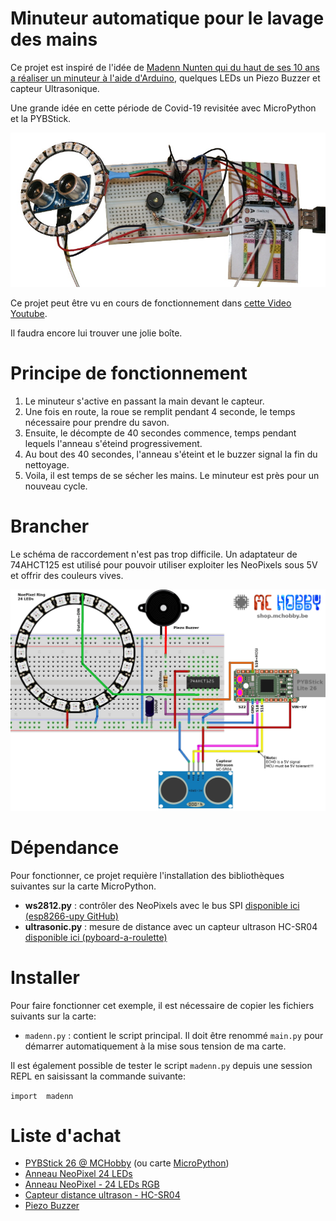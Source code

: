 # Minuteur automatique pour le lavage des mains

Ce projet est inspiré de l'idée de [Madenn Nunten qui du haut de ses 10 ans a réaliser un minuteur à l'aide d'Arduino](http://madenn.space/minuteur-automatique-pour-lavage-mains), quelques LEDs un Piezo Buzzer et capteur Ultrasonique.

Une grande idée en cette période de Covid-19 revisitée avec MicroPython et la PYBStick.

![Brancher](docs/_static/madenn-timer.jpg)

Ce projet peut être vu en cours de fonctionnement dans [cette Video Youtube](https://youtu.be/C3G3JJ85YiM).

Il faudra encore lui trouver une jolie boîte.

# Principe de fonctionnement
1. Le minuteur s'active en passant la main devant le capteur.
2. Une fois en route, la roue se remplit pendant 4 seconde, le temps nécessaire pour prendre du savon.
3. Ensuite, le décompte de 40 secondes commence, temps pendant lequels l'anneau s'éteind progressivement.
4. Au bout des 40 secondes, l'anneau s'éteint et le buzzer signal la fin du nettoyage.
5. Voila, il est temps de se sécher les mains. Le minuteur est près pour un nouveau cycle.

# Brancher
Le schéma de raccordement n'est pas trop difficile. Un adaptateur de 74AHCT125 est utilisé pour pouvoir utiliser exploiter les NeoPixels sous 5V et offrir des couleurs vives.

![Brancher](docs/_static/madenn-timer-to-PYBStick.jpg)

# Dépendance
Pour fonctionner, ce projet requière l'installation des bibliothèques suivantes sur la carte MicroPython.

* __ws2812.py__ : contrôler des NeoPixels avec le bus SPI [disponible ici (esp8266-upy GitHub)](https://github.com/mchobby/esp8266-upy/tree/master/neopixel)
* __ultrasonic.py__ : mesure de distance avec un capteur ultrason HC-SR04 [disponible ici (pyboard-a-roulette)](https://github.com/mchobby/pyboard-a-roulette/tree/master/libraries/ultrasonic)

# Installer
Pour faire fonctionner cet exemple, il est nécessaire de copier les fichiers suivants sur la carte:

* `madenn.py` : contient le script principal. Il doit être renommé `main.py` pour démarrer automatiquement à la mise sous tension de ma carte.

Il est également possible de tester le script `madenn.py` depuis une session REPL en saisissant la commande suivante:

`import  madenn`


# Liste d'achat
* [PYBStick 26 @ MCHobby](https://shop.mchobby.be/fr/micropython/1830-pybstick-lite-26-micropython-et-arduino-3232100018303-garatronic.html) (ou carte [MicroPython](https://shop.mchobby.be/fr/56-micropython))
* [Anneau NeoPixel 24 LEDs](https://shop.mchobby.be/fr/neopixels-et-dotstar/405-anneau-neopixel-24-leds-rgb--3232100004054-adafruit.html)
* [Anneau NeoPixel - 24 LEDs RGB](https://shop.mchobby.be/fr/neopixels-et-dotstar/405-anneau-neopixel-24-leds-rgb--3232100004054-adafruit.html)
* [Capteur distance ultrason - HC-SR04](https://shop.mchobby.be/fr/proximite-distance/561-capteur-distance-ultrason-hc-sr04-3232100005617.html)
* [Piezo Buzzer](https://shop.mchobby.be/fr/autres-capteurs/57-piezo-buzzer-3232100000575.html)
